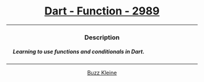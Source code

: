 # [<center>Dart - Function - 2989</center>](https://intranet.hbtn.io/projects/2989#quiz-completed)
 ---
 ### <center>Description</center> 
 ##### &emsp; Learning to use functions and conditionals in Dart.
 ---
 [<center>Buzz Kleine</center>](https://conkobar.github.io)
